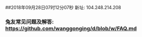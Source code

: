 ##2018年09月28日07时12分07秒 新址: 104.248.214.208
### 兔友常见问题及解答: https://github.com/wanggonging/d/blob/w/FAQ.md
